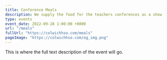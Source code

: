 ```yaml
---
title: Conference Meals
description: We supply the food for the teachers conferences as a show of appreciation.
type: events
event_date: 2022-09-28 1:00:00 +0000
url: "/meals"
fullUrl: "https://colwichhso.com/meals"
pageImage: "https://colwichhso.com/og_img.png"
---
```

This is where the full text description of the event will go.